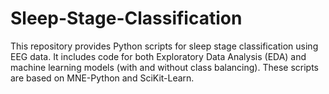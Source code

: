 # Sleep-Stage-Classification
This repository provides Python scripts for sleep stage classification using EEG data. It includes code for both Exploratory Data Analysis (EDA) and machine learning models (with and without class balancing). These scripts are based on MNE-Python and SciKit-Learn.

